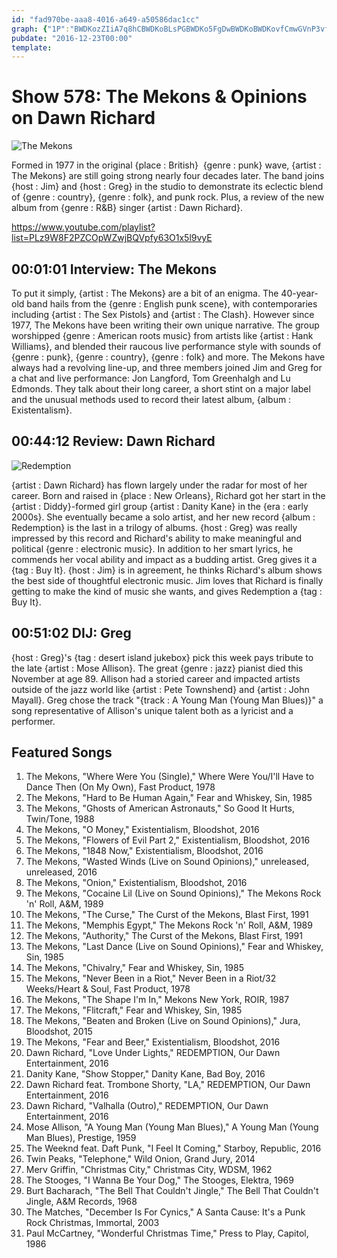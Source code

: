 ```yaml
---
id: "fad970be-aaa8-4016-a649-a50586dac1cc"
graph: {"1P":"BWDKozZIiA7q8hCBWDKoBLsPGBWDKo5FgDwBWDKoBWDKovfCmwGVnP3vfCmw","21O":"7wBknDc20y7wBknFgxnn7wBknQzDsX7wBkn9UPVe97qipDc20y97qipBHm1G97qipX6cfd","2D2":"BHm1Gm1vkim1vkiqYVo9SV8rVm1vkiSV8rVjVH9K"}
pubdate: "2016-12-23T00:00"
template: 
---
```






# Show 578: The Mekons & Opinions on Dawn Richard

![The Mekons](https://static.soundopinions.org/christmas/mekons_web.jpg)

Formed in 1977 in the original {place : British}  {genre : punk} wave, {artist : The Mekons} are still going strong nearly four decades later. The band joins {host : Jim} and {host : Greg} in the studio to demonstrate its eclectic blend of {genre : country}, {genre : folk}, and punk rock. Plus, a review of the new album from {genre : R&B} singer {artist : Dawn Richard}.

https://www.youtube.com/playlist?list=PLz9W8F2PZCOpWZwjBQVpfy63O1x5l9vyE



## 00:01:01 Interview: The Mekons

To put it simply, {artist : The Mekons} are a bit of an enigma. The 40-year-old band hails from the {genre : English punk scene}, with contemporaries including {artist : The Sex Pistols} and {artist : The Clash}. However since 1977, The Mekons have been writing their own unique narrative. The group worshipped {genre : American roots music} from artists like {artist : Hank Williams}, and blended their raucous live performance style with sounds of {genre : punk}, {genre : country}, {genre : folk} and more. The Mekons have always had a revolving line-up, and three members joined Jim and Greg for a chat and live performance: Jon Langford, Tom Greenhalgh and Lu Edmonds. They talk about their long career, a short stint on a major label and the unusual methods used to record their latest album, {album : Existentalism}.



## 00:44:12 Review: Dawn Richard

![Redemption](https://static.soundopinions.org/assets/578/21O0.jpg)

{artist : Dawn Richard} has flown largely under the radar for most of her career. Born and raised in {place : New Orleans}, Richard got her start in the {artist : Diddy}-formed girl group {artist : Danity Kane} in the {era : early 2000s}. She eventually became a solo artist, and her new record {album : Redemption} is the last in a trilogy of albums. {host : Greg} was really impressed by this record and Richard's ability to make meaningful and political {genre : electronic music}. In addition to her smart lyrics, he commends her vocal ability and impact as a budding artist. Greg gives it a {tag : Buy It}. {host : Jim} is in agreement, he thinks Richard's album shows the best side of thoughtful electronic music. Jim loves that Richard is finally getting to make the kind of music she wants, and gives Redemption a {tag : Buy It}.



## 00:51:02 DIJ: Greg

{host : Greg}'s {tag : desert island jukebox} pick this week pays tribute to the late {artist : Mose Allison}. The great {genre : jazz} pianist died this November at age 89. Allison had a  storied career and impacted artists outside of the jazz world like {artist : Pete Townshend} and {artist : John Mayall}. Greg chose the track "{track : A Young Man (Young Man Blues)}" a song representative of Allison's unique talent both as a lyricist and a performer.



## Featured Songs

1. The Mekons, "Where Were You (Single)," Where Were You/I'll Have to Dance Then (On My Own), Fast Product, 1978
2. The Mekons, "Hard to Be Human Again," Fear and Whiskey, Sin, 1985
3. The Mekons, "Ghosts of American Astronauts," So Good It Hurts, Twin/Tone, 1988
4. The Mekons, "O Money," Existentialism, Bloodshot, 2016
5. The Mekons, "Flowers of Evil Part 2," Existentialism, Bloodshot, 2016
6. The Mekons, "1848 Now," Existentialism, Bloodshot, 2016
7. The Mekons, "Wasted Winds (Live on Sound Opinions)," unreleased, unreleased, 2016
8. The Mekons, "Onion," Existentialism, Bloodshot, 2016
9. The Mekons, "Cocaine Lil (Live on Sound Opinions)," The Mekons Rock 'n' Roll, A&M, 1989
10. The Mekons, "The Curse," The Curst of the Mekons, Blast First, 1991
11. The Mekons, "Memphis Egypt," The Mekons Rock 'n' Roll, A&M, 1989
12. The Mekons, "Authority," The Curst of the Mekons, Blast First, 1991
13. The Mekons, "Last Dance (Live on Sound Opinions)," Fear and Whiskey, Sin, 1985
14. The Mekons, "Chivalry," Fear and Whiskey, Sin, 1985
15. The Mekons, "Never Been in a Riot," Never Been in a Riot/32 Weeks/Heart & Soul, Fast Product, 1978
16. The Mekons, "The Shape I'm In," Mekons New York, ROIR, 1987
17. The Mekons, "Flitcraft," Fear and Whiskey, Sin, 1985
18. The Mekons, "Beaten and Broken (Live on Sound Opinions)," Jura, Bloodshot, 2015
19. The Mekons, "Fear and Beer," Existentialism, Bloodshot, 2016
20. Dawn Richard, "Love Under Lights," REDEMPTION, Our Dawn Entertainment, 2016
21. Danity Kane, "Show Stopper," Danity Kane, Bad Boy, 2016
22. Dawn Richard feat. Trombone Shorty, "LA," REDEMPTION, Our Dawn Entertainment, 2016
23. Dawn Richard, "Valhalla (Outro)," REDEMPTION, Our Dawn Entertainment, 2016
24. Mose Allison, "A Young Man (Young Man Blues)," A Young Man (Young Man Blues), Prestige, 1959
25. The Weeknd feat. Daft Punk, "I Feel It Coming," Starboy, Republic, 2016
26. Twin Peaks, "Telephone," Wild Onion, Grand Jury, 2014
27. Merv Griffin, "Christmas City," Christmas City, WDSM, 1962
28. The Stooges, "I Wanna Be Your Dog," The Stooges, Elektra, 1969
29. Burt Bacharach, "The Bell That Couldn't Jingle," The Bell That Couldn't Jingle, A&M Records, 1968
30. The Matches, "December Is For Cynics," A Santa Cause: It's a Punk Rock Christmas, Immortal, 2003
31. Paul McCartney, "Wonderful Christmas Time," Press to Play, Capitol, 1986